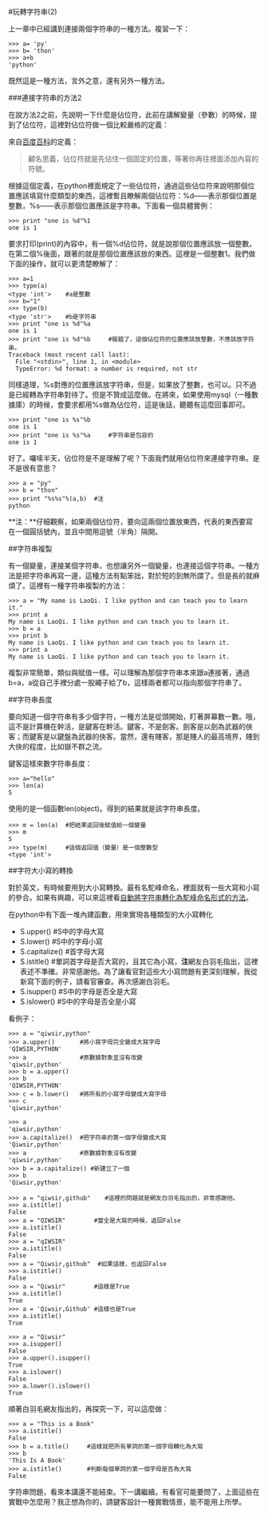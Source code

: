 #玩轉字符串(2)

上一章中已經講到連接兩個字符串的一種方法。複習一下：

    >>> a= 'py'
    >>> b= 'thon'
    >>> a+b
    'python'

既然這是一種方法，言外之意，還有另外一種方法。

###連接字符串的方法2

在說方法2之前，先說明一下什麼是佔位符，此前在講解變量（參數）的時候，提到了佔位符，這裡對佔位符做一個比較嚴格的定義：

來自[百度百科](http://baike.baidu.com/view/873819.htm)的定義：

>顧名思義，佔位符就是先佔住一個固定的位置，等著你再往裡面添加內容的符號。

根據這個定義，在python裡面規定了一些佔位符，通過這些佔位符來說明那個位置應該填寫什麼類型的東西，這裡暫且瞭解兩個佔位符：%d——表示那個位置是整數，%s——表示那個位置應該是字符串。下面看一個具體實例：

    >>> print "one is %d"%1
    one is 1

要求打印(print)的內容中，有一個%d佔位符，就是說那個位置應該放一個整數。在第二個%後面，跟著的就是那個位置應該放的東西。這裡是一個整數1。我們做下面的操作，就可以更清楚瞭解了：

    >>> a=1
    >>> type(a)
    <type 'int'>    #a是整數
    >>> b="1"
    >>> type(b)
    <type 'str'>    #b是字符串
    >>> print "one is %d"%a
    one is 1
    >>> print "one is %d"%b     #報錯了，這個佔位符的位置應該放整數，不應該放字符串。
    Traceback (most recent call last):
      File "<stdin>", line 1, in <module>
      TypeError: %d format: a number is required, not str

同樣道理，%s對應的位置應該放字符串，但是，如果放了整數，也可以。只不過是已經轉為字符串對待了。但是不贊成這麼做。在將來，如果使用mysql（一種數據庫）的時候，會要求都用%s做為佔位符，這是後話，聽聽有這麼回事即可。

    >>> print "one is %s"%b
    one is 1
    >>> print "one is %s"%a     #字符串是包容的
    one is 1

好了。囉嗦半天，佔位符是不是理解了呢？下面我們就用佔位符來連接字符串。是不是很有意思？

    >>> a = "py"
    >>> b = "thon"
    >>> print "%s%s"%(a,b)  #注
    python

**注：**仔細觀察，如果兩個佔位符，要向這兩個位置放東西，代表的東西要寫在一個圓括號內，並且中間用逗號（半角）隔開。

##字符串複製

有一個變量，連接某個字符串，也想讓另外一個變量，也連接這個字符串。一種方法是把字符串再寫一邊，這種方法有點笨拙，對於短的到無所謂了。但是長的就麻煩了。這裡有一種字符串複製的方法：

    >>> a = "My name is LaoQi. I like python and can teach you to learn it."
    >>> print a
    My name is LaoQi. I like python and can teach you to learn it.
    >>> b = a
    >>> print b
    My name is LaoQi. I like python and can teach you to learn it.
    >>> print a
    My name is LaoQi. I like python and can teach you to learn it.


複製非常簡單，類似與賦值一樣。可以理解為那個字符串本來跟a連接著，通過b=a，a從自己手裡分處一股繩子給了b，這樣兩者都可以指向那個字符串了。

##字符串長度

要向知道一個字符串有多少個字符，一種方法是從頭開始，盯著屏幕數一數。哦，這不是計算機在幹活，是鍵客在幹活。鍵客，不是劍客。劍客是以劍為武器的俠客；而鍵客是以鍵盤為武器的俠客。當然，還有賤客，那是賤人的最高境界，賤到大俠的程度，比如嶽不群之流。

鍵客這樣來數字符串長度：

    >>> a="hello"
    >>> len(a)
    5

使用的是一個函數len(object)。得到的結果就是該字符串長度。

    >>> m = len(a)  #把結果返回後賦值給一個變量
    >>> m
    5
    >>> type(m)     #這個返回值（變量）是一個整數型
    <type 'int'>

##字符大小寫的轉換

對於英文，有時候要用到大小寫轉換。最有名駝峰命名，裡面就有一些大寫和小寫的參合。如果有興趣，可以來這裡看[自動將字符串轉化為駝峰命名形式的方法](https://github.com/qiwsir/algorithm/blob/master/string_to_hump.md)。

在python中有下面一堆內建函數，用來實現各種類型的大小寫轉化

- S.upper()         #S中的字母大寫
- S.lower()         #S中的字母小寫
- S.capitalize()    #首字母大寫
- S.istitle()       #單詞首字母是否大寫的，且其它為小寫，**注**網友白羽毛指出，這裡表述不準確。非常感謝他。為了讓看官對這些大小寫問題有更深刻理解，我從新寫下面的例子，請看官審查。再次感謝白羽毛。
- S.isupper()       #S中的字母是否全是大寫
- S.islower()       #S中的字母是否全是小寫

看例子：

    >>> a = "qiwsir,python"
    >>> a.upper()       #將小寫字母完全變成大寫字母
    'QIWSIR,PYTHON'
    >>> a               #原數據對象並沒有改變
    'qiwsir,python'
    >>> b = a.upper()
    >>> b
    'QIWSIR,PYTHON'
    >>> c = b.lower()   #將所有的小寫字母變成大寫字母
    >>> c
    'qiwsir,python'

    >>> a
    'qiwsir,python'
    >>> a.capitalize()  #把字符串的第一個字母變成大寫
    'Qiwsir,python'
    >>> a               #原數據對象沒有改變
    'qiwsir,python'
    >>> b = a.capitalize() #新建立了一個
    >>> b
    'Qiwsir,python'

    >>> a = "qiwsir,github"    #這裡的問題就是網友白羽毛指出的，非常感謝他。
    >>> a.istitle()
    False
    >>> a = "QIWSIR"        #當全是大寫的時候，返回False
    >>> a.istitle()
    False
    >>> a = "qIWSIR"
    >>> a.istitle()
    False
    >>> a = "Qiwsir,github"  #如果這樣，也返回False
    >>> a.istitle()
    False
    >>> a = "Qiwsir"        #這樣是True
    >>> a.istitle()
    True
    >>> a = 'Qiwsir,Github' #這樣也是True
    >>> a.istitle()
    True

    >>> a = "Qiwsir"
    >>> a.isupper()
    False
    >>> a.upper().isupper()
    True
    >>> a.islower()
    False
    >>> a.lower().islower()
    True

順著白羽毛網友指出的，再探究一下，可以這麼做：

    >>> a = "This is a Book"
    >>> a.istitle()
    False
    >>> b = a.title()     #這樣就把所有單詞的第一個字母轉化為大寫
    >>> b
    'This Is A Book'
    >>> a.istitle()       #判斷每個單詞的第一個字母是否為大寫
    False


字符串問題，看來本講還不能結束。下一講繼續。有看官可能要問了，上面這些在實戰中怎麼用？我正想為你的，請鍵客設計一種實戰情景，能不能用上所學。
